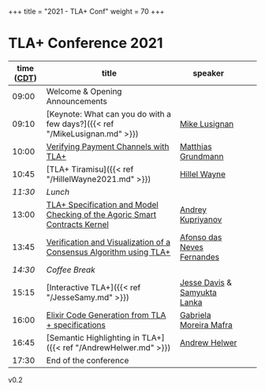 +++
title = "2021 - TLA+ Conf"
weight = 70
+++

# TLA+ Conference 2021


time ([CDT](https://www.timeanddate.com/time/zone/usa/st-louis))  | title  | speaker |  |  |
------|--------|---------|--------|------------
09:00 | Welcome & Opening Announcements | |  |  |
09:10 | [Keynote: What can you do with a few days?]({{< ref "/MikeLusignan.md" >}}) | [Mike Lusignan]() |  |  |
10:00 | [Verifying Payment Channels with TLA+](/2021/MatthiasGrundmann.pdf) | [Matthias Grundmann](https://www.dsn.kastel.kit.edu/english/staff_grundmann.php) |  |  |
10:45 | [TLA+ Tiramisu]({{< ref "/HillelWayne2021.md" >}}) | [Hillel Wayne](https://www.linkedin.com/in/hillel-wayne-94a7025b/) |  |  |
_11:30_ |	*Lunch* |
13:00 | [TLA+ Specification and Model Checking of the Agoric Smart Contracts Kernel](/2021/AndreyKupriyanov.pdf) | [Andrey Kupriyanov](https://www.linkedin.com/in/andrey-kupriyanov-3b43247b/) |  |  |
13:45 | [Verification and Visualization of a Consensus Algorithm using TLA+](/2021/AfonsodasNevesFernandes.pdf) | [Afonso das Neves Fernandes](https://www.linkedin.com/in/afonsonf/) |  |  |
_14:30_ | *Coffee Break* |
15:15 | [Interactive TLA+]({{< ref "/JesseSamy.md" >}})| [Jesse Davis](https://www.linkedin.com/in/ajessejiryudavis/) & [Samyukta Lanka](https://www.linkedin.com/in/samyukta-lanka-bba7b689) |  |   |
16:00 | [Elixir Code Generation from TLA + specifications](/2021/GabrielaMoreiraMafra.pdf) | [Gabriela Moreira Mafra](https://br.linkedin.com/in/gabriela-moreira-mafra) |  |  |
16:45 | [Semantic Highlighting in TLA+]({{< ref "/AndrewHelwer.md" >}}) | [Andrew Helwer](https://www.linkedin.com/in/ahelwer) |  |  |
17:30 | End of the conference |

v0.2



